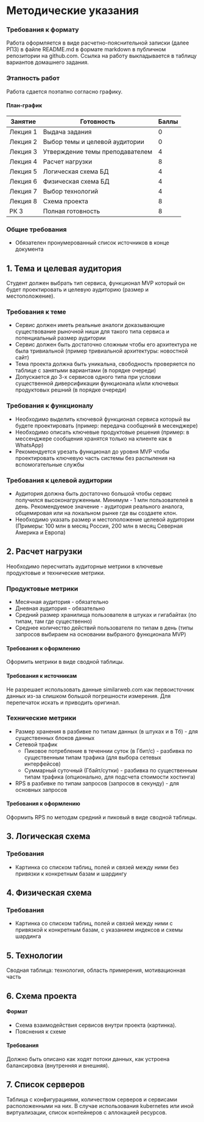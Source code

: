 # Методические указания
### Требования к формату
Работа оформляется в виде расчетно-пояснительной записки (далее РПЗ) в файле README.md в формате markdown в публичном репозитории на github.com. Ссылка на работу выкладывается в таблицу вариантов домашнего задания.
### Этапность работ
Работа сдается поэтапно согласно графику.
#### План-график
Занятие  | Готовность                      | Баллы
---------| --------------------------------|------------
Лекция 1 | Выдача задания                  | 0
Лекция 2 | Выбор темы и целевой аудитории  | 0
Лекция 3 | Утверждение темы преподавателем | 4
Лекция 4 | Расчет нагрузки                 | 8
Лекция 5 | Логическая схема БД             | 4
Лекция 6 | Физическая схема БД             | 4
Лекция 7 | Выбор технологий                | 4
Лекция 8 | Схема проекта                   | 8
РК 3     | Полная готовность               | 8
### Общие требования
* Обязателен пронумерованный список источников в конце документа
## 1. Тема и целевая аудитория
Студент должен выбрать тип сервиса, функционал MVP который он будет проектировать и целевую аудиторию (размер и местоположение).
### Требования к теме
* Сервис должен иметь реальные аналоги доказывающие существование рыночной ниши для такого типа сервиса и потенциальный размер аудитории
* Сервис должен быть достаточно сложным чтобы его архитектура не была тривиальной (пример тривиальной архитектуры: новостной сайт)
* Тема проекта должна быть уникальна, свободность проверяется по таблице с занятыми вариантами (в порядке очереди)
* Допускается до 3-х сервисов одного типа при условии существенной диверсификации функционала и/или ключевых продуктовых решний (в порядке очереди)
### Требования к функционалу
* Необходимо выделить ключевой функционал сервиса который вы будете проектировать (пример: передача сообщений в месенджере)
* Необходимо описать ключевые продуктовые решения (пример: в мессенджере сообщения хранятся только на клиенте как в WhatsApp)
* Рекомендуется урезать функционал до уровня MVP чтобы проектировать ключевую часть системы без распыления на вспомогательные службы
### Требования к целевой аудитории
* Аудитория должна быть достаточно большой чтобы сервис получился высоконагруженным. Минимум - 1 млн пользователей в день. Рекомендуемое значение - аудитория реального аналога, общемировая или на локальном рынке где вы создаете клон.
* Необходимо указать размер и местоположение целевой аудитории (Примеры: 100 млн в месяц Россия, 200 млн в месяц Северная Америка и Европа)
## 2. Расчет нагрузки
Необходимо пересчитать аудиторные метрики в ключевые продуктовые и технические метрики.
### Продуктовые метрики
* Месячная аудитория - обязательно
* Дневная аудитория - обязательно
* Средний размер хранилища пользователя в штуках и гигабайтах (по типам, там где существенно)
* Среднее количество действий пользователя по типам в день (типы запросов выбираем на основании выбраного функционала MVP)
#### Требования к оформлению
Оформить метрики в виде сводной таблицы.
#### Требования к источникам
Не разрешает использовать данные similarweb.com как первоисточник данных из-за слишком большой погрешности измерения.
Для перепечаток искать и приводить оригинал.
### Технические метрики
* Размер хранения в разбивке по типам данных (в штуках и в Тб) - для существенных блоков данных
* Сетевой трафик
  * Пиковое потребление в теченнии суток (в Гбит/с) - разбивка по существенным типам трафика (для выбора сетевых интерфейсов)
  * Суммарный суточный (Гбайт/сутки) - разбивка по существенным типам трафика (опционально, для подсчета стоимости хостинга)
* RPS в разбивке по типам запросов (запросов в секунду) - для основных запросов
#### Требования к оформлению
Оформить RPS по методам средний и пиковый в виде сводной таблицы.
## 3. Логическая схема
### Требования
* Картинка со списком таблиц, полей и связей между ними без привязки к конкретным базам и шардингу
## 4. Физическая схема
### Требования
* Картинка со списком таблиц, полей и связей между ними с привязкой к конкретным базам, с указанием индексов и схемы шардинга
## 5. Технологии
Сводная таблица: технология, область примерения, мотивационная часть
## 6. Схема проекта
#### Формат
* Схема взаимодействия сервисов внутри проекта (картинка).
* Пояснения к схеме
#### Требования
Должно быть описано как ходят потоки данных, как устроена балансировка (внутренняя и внешняя).
## 7. Список серверов
Таблица с конфигурациями, количеством серверов и сервисами расположенными на них. В случае использования kubernetes или иной виртуализации, список контейнеров с аллокацией ресурсов.
